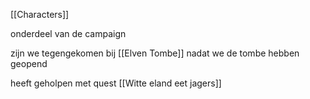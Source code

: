 [[Characters]]

onderdeel van de campaign

zijn we tegengekomen bij [[Elven Tombe]] nadat we de tombe hebben geopend

heeft geholpen met quest [[Witte eland eet jagers]]
